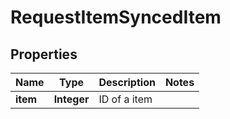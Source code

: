 
# RequestItemSyncedItem

## Properties
Name | Type | Description | Notes
------------ | ------------- | ------------- | -------------
**item** | **Integer** | ID of a item | 



